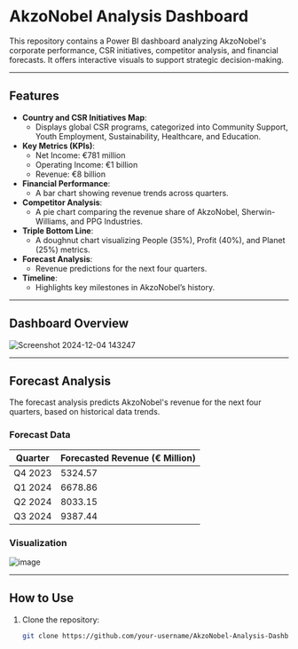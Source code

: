 # AkzoNobel Analysis Dashboard

This repository contains a Power BI dashboard analyzing AkzoNobel's corporate performance, CSR initiatives, competitor analysis, and financial forecasts. It offers interactive visuals to support strategic decision-making.

---

## **Features**
- **Country and CSR Initiatives Map**:
  - Displays global CSR programs, categorized into Community Support, Youth Employment, Sustainability, Healthcare, and Education.
- **Key Metrics (KPIs)**:
  - Net Income: €781 million
  - Operating Income: €1 billion
  - Revenue: €8 billion
- **Financial Performance**:
  - A bar chart showing revenue trends across quarters.
- **Competitor Analysis**:
  - A pie chart comparing the revenue share of AkzoNobel, Sherwin-Williams, and PPG Industries.
- **Triple Bottom Line**:
  - A doughnut chart visualizing People (35%), Profit (40%), and Planet (25%) metrics.
- **Forecast Analysis**:
  - Revenue predictions for the next four quarters.
- **Timeline**:
  - Highlights key milestones in AkzoNobel’s history.

---

## **Dashboard Overview**
![Screenshot 2024-12-04 143247](https://github.com/user-attachments/assets/55d58711-9cb2-4cc1-97fd-bfab9d3681c2)


---

## **Forecast Analysis**
The forecast analysis predicts AkzoNobel's revenue for the next four quarters, based on historical data trends.

### **Forecast Data**
| **Quarter** | **Forecasted Revenue (€ Million)** |
|-------------|------------------------------------|
| Q4 2023     | 5324.57                           |
| Q1 2024     | 6678.86                           |
| Q2 2024     | 8033.15                           |
| Q3 2024     | 9387.44                           |

### **Visualization**
![image](https://github.com/user-attachments/assets/624a9868-49dc-40ec-87c9-166fa3fdcbd6)


---

## **How to Use**
1. Clone the repository:
   ```bash
   git clone https://github.com/your-username/AkzoNobel-Analysis-Dashboard.git
